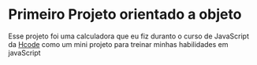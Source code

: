 # Primeiro Projeto orientado a objeto

 Esse projeto foi uma calculadora que eu fiz duranto o curso de JavaScript da <a href=“#“>Hcode</a> 
 como um mini projeto para treinar minhas habilidades em javaScript
 
